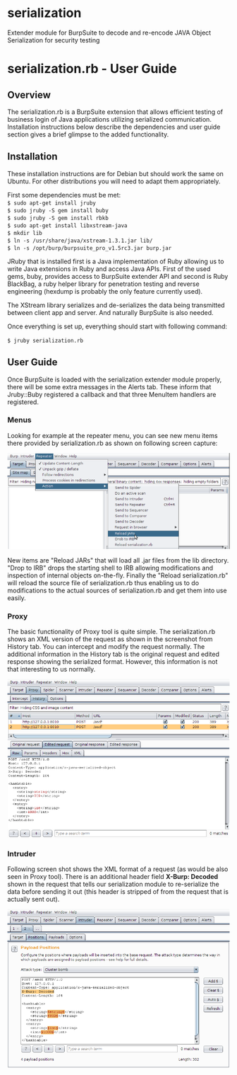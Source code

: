 serialization
=============

Extender module for BurpSuite to decode and re-encode JAVA Object Serialization for security testing


#  serialization.rb - User Guide

## Overview

The serialization.rb is a BurpSuite extension that allows efficient
testing of business login of Java applications utilizing serialized
communication. Installation instructions below describe the dependencies
and user guide section gives a brief glimpse to the added functionality.

## Installation

These installation instructions are for Debian but should work the same
on Ubuntu. For other distributions you will need to adapt them
appropriately.

First some dependencies must be met:  
`$ sudo apt-get install jruby`  
`$ sudo jruby -S gem install buby`  
`$ sudo jruby -S gem install rbkb`  
`$ sudo apt-get install libxstream-java`  
`$ mkdir lib`  
`$ ln -s /usr/share/java/xstream-1.3.1.jar lib/`  
`$ ln -s /opt/burp/burpsuite_pro_v1.5rc3.jar burp.jar`  

JRuby that is installed first is a Java implementation of Ruby allowing
us to write Java extensions in Ruby and access Java APIs.
First of the used gems, buby, provides access to BurpSuite extender API
and second is Ruby BlackBag, a ruby helper library  for penetration
testing and reverse engineering (hexdump is probably the only feature
currently used).

The XStream library serializes and de-serializes the data being
transmitted between client app and server. And naturally BurpSuite is
also needed.

Once everything is set up, everything should start with following
command:

`$ jruby serialization.rb`  

## User Guide

Once BurpSuite is loaded with the serialization extender module
properly, there will be some extra messages in the Alerts tab. These
inform that Jruby::Buby registered a callback and that three MenuItem
handlers are registered.

### Menus

Looking for example at the repeater menu, you can see new menu items
there provided by serialization.rb as shown on following screen capture:

![Menus](images/menu2.png)

New items are "Reload JARs" that will load all .jar files from the lib
directory. "Drop to IRB" drops the starting shell to IRB allowing
modifications and inspection of internal objects on-the-fly. Finally the
"Reload serialization.rb" will reload the source file of
serialization.rb thus enabling us to do modifications to the actual
sources of serialization.rb and get them into use easily.

### Proxy

The basic functionality of Proxy tool is quite simple. The
serialization.rb shows an XML version of the request as shown in the
screenshot from History tab. You can intercept and modify the request
normally. The additional information in the History tab is the original
request and edited response showing the serialized format. However, this
information is not that interesting to us normally.

![Menus](images/history.png)

### Intruder 

Following screen shot shows the XML format of a request (as would be
also seen in Proxy tool). There is an additional header field
<b>X-Burp: Decoded</b> shown in the request that tells our serialization
module to re-serialize the data before sending it out (this header is
stripped of from the request that is actually sent out).

![Menus](images/intruder.png)


